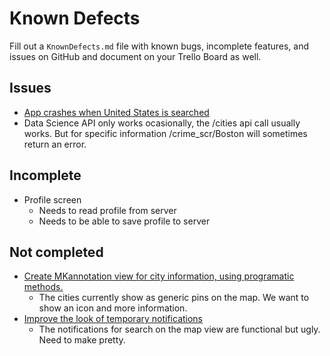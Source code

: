# Known Defects

Fill out a `KnownDefects.md` file with known bugs, incomplete features, and issues on GitHub and document on your Trello Board as well.

## Issues

* [App crashes when United States is searched](https://github.com/Lambda-School-Labs/cityspire-d-ios/issues/13)
* Data Science API only works ocasionally, the /cities api call usually works. But for specific information /crime_scr/Boston will sometimes return an error.

## Incomplete

* Profile screen
  * Needs to read profile from server
  * Needs to be able to save profile to server


## Not completed

* [Create MKannotation view for city information, using programatic methods.](https://trello.com/c/HNmlmdiO)
  * The cities currently show as generic pins on the map. We want to show an icon and more information.
* [Improve the look of temporary notifications](https://trello.com/c/JCjHmgMA)
  * The notifications for search on the map view are functional but ugly. Need to make pretty.

